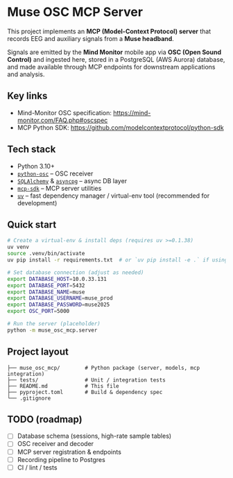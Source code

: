 # Muse OSC MCP Server

This project implements an **MCP (Model-Context Protocol) server** that records EEG and auxiliary signals from a **Muse headband**.

Signals are emitted by the **Mind Monitor** mobile app via **OSC (Open Sound Control)** and ingested here, stored in a PostgreSQL (AWS Aurora) database, and made available through MCP endpoints for downstream applications and analysis.

## Key links
- Mind-Monitor OSC specification: <https://mind-monitor.com/FAQ.php#oscspec>
- MCP Python SDK: <https://github.com/modelcontextprotocol/python-sdk>

## Tech stack
- Python 3.10+
- [`python-osc`](https://pypi.org/project/python-osc/) – OSC receiver
- [`SQLAlchemy`](https://pypi.org/project/SQLAlchemy/) & [`asyncpg`](https://pypi.org/project/asyncpg/) – async DB layer
- [`mcp-sdk`](https://pypi.org/project/mcp-sdk/) – MCP server utilities
- [`uv`](https://github.com/astral-sh/uv) – fast dependency manager / virtual-env tool (recommended for development)

## Quick start
```bash
# Create a virtual-env & install deps (requires uv >=0.1.38)
uv venv
source .venv/bin/activate
uv pip install -r requirements.txt  # or `uv pip install -e .` if using pyproject

# Set database connection (adjust as needed)
export DATABASE_HOST=10.0.33.131
export DATABASE_PORT=5432
export DATABASE_NAME=muse
export DATABASE_USERNAME=muse_prod
export DATABASE_PASSWORD=muse2025
export OSC_PORT=5000

# Run the server (placeholder)
python -m muse_osc_mcp.server
```

## Project layout
```
├── muse_osc_mcp/        # Python package (server, models, mcp integration)
├── tests/               # Unit / integration tests
├── README.md            # This file
├── pyproject.toml       # Build & dependency spec
└── .gitignore
```

## TODO (roadmap)
- [ ] Database schema (sessions, high-rate sample tables)
- [ ] OSC receiver and decoder
- [ ] MCP server registration & endpoints
- [ ] Recording pipeline to Postgres
- [ ] CI / lint / tests
```
